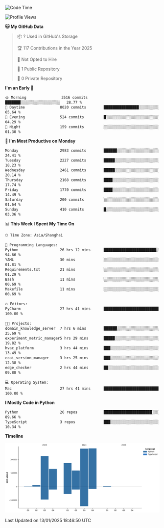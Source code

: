 <!--START_SECTION:waka-->
![Code Time](http://img.shields.io/badge/Code%20Time-40%20hrs%2052%20mins-blue)

![Profile Views](http://img.shields.io/badge/Profile%20Views-0-blue)

**🐱 My GitHub Data** 

> 📦 ? Used in GitHub's Storage 
 > 
> 🏆 117 Contributions in the Year 2025
 > 
> 🚫 Not Opted to Hire
 > 
> 📜 1 Public Repository 
 > 
> 🔑 0 Private Repository 
 > 
**I'm an Early 🐤** 

```text
🌞 Morning                3516 commits        ███████░░░░░░░░░░░░░░░░░░   28.77 % 
🌆 Daytime                8020 commits        ████████████████░░░░░░░░░   65.64 % 
🌃 Evening                524 commits         █░░░░░░░░░░░░░░░░░░░░░░░░   04.29 % 
🌙 Night                  159 commits         ░░░░░░░░░░░░░░░░░░░░░░░░░   01.30 % 
```
📅 **I'm Most Productive on Monday** 

```text
Monday                   2983 commits        ██████░░░░░░░░░░░░░░░░░░░   24.41 % 
Tuesday                  2227 commits        █████░░░░░░░░░░░░░░░░░░░░   18.23 % 
Wednesday                2461 commits        █████░░░░░░░░░░░░░░░░░░░░   20.14 % 
Thursday                 2168 commits        ████░░░░░░░░░░░░░░░░░░░░░   17.74 % 
Friday                   1770 commits        ████░░░░░░░░░░░░░░░░░░░░░   14.49 % 
Saturday                 200 commits         ░░░░░░░░░░░░░░░░░░░░░░░░░   01.64 % 
Sunday                   410 commits         █░░░░░░░░░░░░░░░░░░░░░░░░   03.36 % 
```


📊 **This Week I Spent My Time On** 

```text
🕑︎ Time Zone: Asia/Shanghai

💬 Programming Languages: 
Python                   26 hrs 12 mins      ████████████████████████░   94.66 % 
YAML                     30 mins             ░░░░░░░░░░░░░░░░░░░░░░░░░   01.81 % 
Requirements.txt         21 mins             ░░░░░░░░░░░░░░░░░░░░░░░░░   01.29 % 
Bash                     11 mins             ░░░░░░░░░░░░░░░░░░░░░░░░░   00.69 % 
Makefile                 11 mins             ░░░░░░░░░░░░░░░░░░░░░░░░░   00.69 % 

🔥 Editors: 
PyCharm                  27 hrs 41 mins      █████████████████████████   100.00 % 

🐱‍💻 Projects: 
domain_knowledge_server  7 hrs 6 mins        ██████░░░░░░░░░░░░░░░░░░░   25.69 % 
experiment_metric_manager5 hrs 29 mins       █████░░░░░░░░░░░░░░░░░░░░   19.82 % 
hvac_platform            3 hrs 44 mins       ███░░░░░░░░░░░░░░░░░░░░░░   13.49 % 
ccai_version_manager     3 hrs 25 mins       ███░░░░░░░░░░░░░░░░░░░░░░   12.38 % 
edge_checker             2 hrs 44 mins       ██░░░░░░░░░░░░░░░░░░░░░░░   09.88 % 

💻 Operating System: 
Mac                      27 hrs 41 mins      █████████████████████████   100.00 % 
```

**I Mostly Code in Python** 

```text
Python                   26 repos            ██████████████████████░░░   89.66 % 
TypeScript               3 repos             ███░░░░░░░░░░░░░░░░░░░░░░   10.34 % 
```



**Timeline**

![Lines of Code chart](https://raw.githubusercontent.com/jixingyou/jixingyou/main/assets/bar_graph.png)


 Last Updated on 13/01/2025 18:46:50 UTC
<!--END_SECTION:waka-->